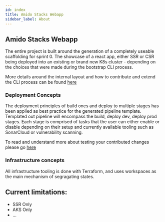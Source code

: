 ```yaml
---
id: index
title: Amido Stacks Webapp
sidebar_label: About
---
```


## Amido Stacks Webapp

The entire project is built around the generation of a completely useable scaffolding for sprint 0. The showcase of a react app, either SSR or CSR being deployed into an existing or brand new K8s cluster - depending on the choices that were made during the bootstrap CLI process.

More details around the internal layout and how to contribute and extend the CLI process can be found [here](./cli.md)


### Deployment Concepts

The deployment principles of build ones and deploy to multiple stages has been applied as best practice for the generated pipeline template.
Templated out pipeline will encompass the build, deploy dev, deploy prod stages. Each stage is comprised of tasks that the user can either enable or disable depending on their setup and currently available tooling such as SonarCloud or vulnerability scanning. 

To read and understand more about testing your contributed changes please go [here](./deployment.md)

### Infrastructure concepts

All infrastructure tooling is done with Terraform, and uses workspaces as the main mechanism of segragating states. 




<!-- This will need to be updated and changed as we progress this along -->
Current limitations:
---
  - SSR Only
  - AKS Only
  - ...
